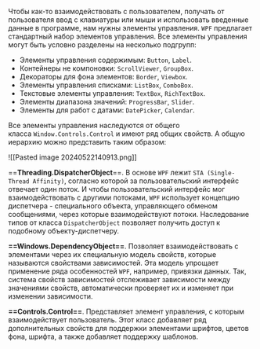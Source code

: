 Чтобы как-то взаимодействовать с пользователем, получать от пользователя ввод с клавиатуры или мыши и использовать введенные данные в программе, нам нужны элементы управления. `WPF` предлагает стандартный набор элементов управления.
Все элементы управления могут быть условно разделены на несколько подгрупп:

- Элементы управления содержимым:  `Button`, `Label`.
- Контейнеры не компоновки: `ScrollViewer`, `GroupBox`.
- Декораторы для фона элементов: `Border`, `Viewbox`.
- Элементы управления списками: `ListBox`, `ComboBox`.
- Текстовые элементы управления: `TextBox`, `RichTextBox`.
- Элементы диапазона значений: `ProgressBar`, `Slider`.
- Элементы для работ с датами: `DatePicker`,  `Calendar`.

Все элементы управления наследуются от общего класса `Window.Controls.Control` и имеют ряд общих свойств. А общую иерархию можно представить таким образом:

![[Pasted image 20240522140913.png]]

==**Threading.DispatcherObject**==. В основе `WPF` лежит `STA (Single-Thread Affinity)`, согласно которой за пользовательский интерфейс отвечает один поток. И чтобы пользовательский интерфейс мог взаимодействовать с другими потоками, `WPF` использует концепцию диспетчера - специального объекта, управляющего обменом сообщениями, через которые взаимодействуют потоки. Наследование типов от класса `DispatcherObject` позволяет получить доступ к подобному объекту-диспетчеру.

**==Windows.DependencyObject==**. Позволяет взаимодействовать с элементами через их специальную модель свойств, которые называются свойствами зависимостей. Эта модель упрощает применение ряда особенностей `WPF`, например, привязки данных. Так, система свойств зависимостей отслеживает зависимости между значениями свойств, автоматически проверяет их и изменяет при изменении зависимости.

**==Controls.Control==**. Представляет элемент управления, с которым взаимодействует пользователь. Этот класс добавляет ряд дополнительных свойств для поддержки элементами шрифтов, цветов фона, шрифта, а также добавляет поддержку шаблонов.
